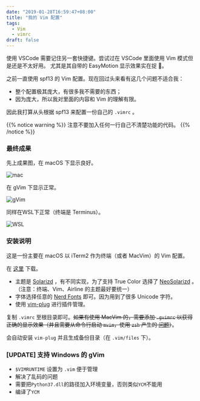 ```yaml
---
date: "2019-01-28T16:59:47+08:00"
title: "我的 Vim 配置"
tags:
  - Vim
  - vimrc
draft: false
---
```


使用 VSCode 需要记住另一套快捷键。尝试过在 VSCode 里面使用 Vim 模式但是还是不太好用。
尤其是其自带的 EasyMotion 显示效果实在捉 🐔。

之前一直使用 spf13 的 Vim 配置。现在回过头来看有这几个问题不适合我：

- 整个配置极其庞大，有很多我不需要的东西；
- 因为庞大，所以我对里面的内容和 Vim 的理解有限。

因此我打算从头根据 spf13 来配置一份自己的 `.vimrc` 。

{{% notice warning %}}
注意不要加入任何一行自己不清楚功能的代码。
{{% /notice %}}

### 最终成果

先上成果图，在 macOS 下显示良好。

![mac](https://ws3.sinaimg.cn/large/006tNc79ly1fznmpnkl4dj30s20wak1a.jpg)

在 gVim 下显示正常。

![gVim](https://ws1.sinaimg.cn/large/006tKfTcly1g0t8w1qyu1j30p30lx0tu.jpg)

同样在WSL下正常（终端是 Terminus）。

![WSL](https://ws1.sinaimg.cn/large/006tKfTcly1g0t8w20j34j30u80o1gvx.jpg)

### 安装说明

这是一份主要在 macOS 以 iTerm2 作为终端（或者 MacVim）的 Vim 配置。

在 [这里](https://github.com/yzlnew/dotfiles) 下载。

- 主题是 [Solarizd](https://ethanschoonover.com/solarized/) ，有不同实现，为了支持 True Color 选择了 [NeoSolarizd](https://github.com/icymind/NeoSolarized) 。（注意：终端、Vim、Airline 的主题最好要统一）
- 字体选择任意的 [Nerd Fonts](https://nerdfonts.com) 即可。因为用到了很多
  Unicode 字符。
- 使用 [vim-plug](https://github.com/junegunn/vim-plug) 进行插件管理。

复制 `.vimrc` 至根目录即可。~~如果有使用 MacVim 的，需要添加 `.gvimrc` 以获得正确的显示效果（并且需要从命令行启动 `mvim`，使用 `zsh` 产生的 [问题](https://github.com/b4winckler/macvim/wiki/Troubleshooting)）~~。

会自动安装 `vim-plug` 并且生成备份目录（在 `.vim/files` 下）。

### [UPDATE] 支持 Windows 的 gVim

- `$VIMRUNTIME` 设置为 `.vim` 便于管理
- 解决了乱码的问题
- 需要把`Python37.dll`的路径加入环境变量，否则类似`YCM`不能用
- 编译了`YCM`
